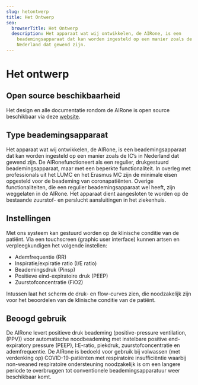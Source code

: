 ```yaml
---
slug: hetontwerp
title: Het Ontwerp
seo:
  browserTitle: Het Ontwerp
  description: Het apparaat wat wij ontwikkelen, de AIRone, is een
    beademingsapparaat dat kan worden ingesteld op een manier zoals de IC’s in
    Nederland dat gewend zijn.
---
```

<!--StartFragment-->

# Het ontwerp

## Open source beschikbaarheid

Het design en alle documentatie rondom de AIRone is open source beschikbaar via deze [website](https://osf.io/mn7xq/).

## Type beademingsapparaat

Het apparaat wat wij ontwikkelen, de AIRone, is een beademingsapparaat dat kan worden ingesteld op een manier zoals de IC’s in Nederland dat gewend zijn. De AIRonefunctioneert als een regulier, drukgestuurd beademingsapparaat, maar met een beperkte functionaliteit. In overleg met professionals uit het LUMC en het Erasmus MC zijn de minimale eisen opgesteld voor de beademing van coronapatiënten. Overige functionaliteiten, die een regulier beademingsapparaat wel heeft, zijn weggelaten in de AIRone. Het apparaat dient aangesloten te worden op de bestaande zuurstof- en perslucht aansluitingen in het ziekenhuis.

## Instellingen

Met ons systeem kan gestuurd worden op de klinische conditie van de patiënt. Via een touchscreen (graphic user interface) kunnen artsen en verpleegkundigen het volgende instellen:

* Ademfrequentie (RR)
* Inspiratie/expiratie ratio (I/E ratio)
* Beademingsdruk (Pinsp)
* Positieve eind-expiratoire druk (PEEP)
* Zuurstofconcentratie (FiO2)

Intussen laat het scherm de druk- en flow-curves zien, die noodzakelijk zijn voor het beoordelen van de klinische conditie van de patiënt.

## Beoogd gebruik

De AIRone levert positieve druk beademing (positive-pressure ventilation, (PPV)) voor automatische noodbeademing met instelbare positive end-expiratory pressure (PEEP), I:E-ratio, piekdruk, zuurstofconcentratie en ademfrequentie. De AIRone is bedoeld voor gebruik bij volwassen (met verdenking op) COVID-19-patiënten met respiratoire insufficiëntie waarbij non-weaned respiratoire ondersteuning noodzakelijk is om een langere periode te overbruggen tot conventionele beademingsapparatuur weer beschikbaar komt.

<!--EndFragment-->